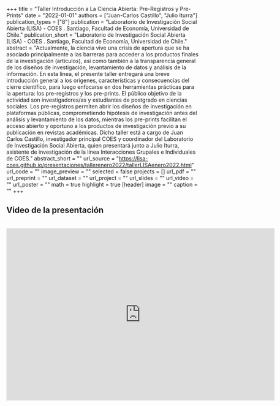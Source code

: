 +++
title = "Taller Introducción a La Ciencia Abierta: Pre-Registros y Pre-Prints"
date = "2022-01-01"
authors = ["Juan-Carlos Castillo", "Julio Iturra"]
publication_types = ["8"]
publication = "Laboratorio de Investigación Social Abierta (LISA) - COES . Santiago, Facultad de Economía, Universidad de Chile."
publication_short = "Laboratorio de Investigación Social Abierta (LISA) - COES . Santiago, Facultad de Economía, Universidad de Chile."
abstract = "Actualmente, la ciencia vive una crisis de apertura que se ha asociado principalmente a las barreras para acceder a los productos finales de la investigación (artículos), así como también a la transparencia general de los diseños de investigación, levantamiento de datos y análisis de la información. En esta línea, el presente taller entregará una breve introducción general a los orígenes, características y consecuencias del cierre científico, para luego enfocarse en dos herramientas prácticas para la apertura: los pre-registros y los pre-prints. El público objetivo de la actividad son investigadores/as y estudiantes de postgrado en ciencias sociales. Los pre-registros permiten abrir los diseños de investigación en plataformas públicas, comprometiendo hipótesis de investigación antes del análisis y levantamiento de los datos, mientras los pre-prints facilitan el acceso abierto y oportuno a los productos de investigación previo a su publicación en revistas académicas. Dicho taller está a cargo de Juan Carlos Castillo, investigador principal COES y coordinador del Laboratorio de Investigación Social Abierta, quien presentará junto a Julio Iturra, asistente de investigación de la línea Interacciones Grupales e Individuales de COES."
abstract_short = ""
url_source = "https://lisa-coes.github.io/presentaciones/tallerenero2022/tallerLISAenero2022.html"
url_code = ""
image_preview = ""
selected = false
projects = []
url_pdf = ""
url_preprint = ""
url_dataset = ""
url_project = ""
url_slides = ""
url_video = ""
url_poster = ""
math = true
highlight = true
[header]
image = ""
caption = ""
+++
## Video de la presentación

<br>

<iframe width="700"  height="450" src="https://www.youtube.com/embed/RsHmgi6gVH4" title="YouTube video player" frameborder="0" allow="accelerometer; autoplay; clipboard-write; encrypted-media; gyroscope; picture-in-picture" allowfullscreen></iframe>
